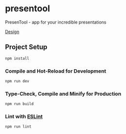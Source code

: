 # presentool

PresenTool - app for your incredible presentations

[Design](https://www.figma.com/file/lO7YHzTccMKOnQOA4WCPau/PresentTool?type=design&node-id=21-23&mode=design&t=a9k4FhGnVi2010d0-0)



## Project Setup

```sh
npm install
```

### Compile and Hot-Reload for Development

```sh
npm run dev
```

### Type-Check, Compile and Minify for Production

```sh
npm run build
```

### Lint with [ESLint](https://eslint.org/)

```sh
npm run lint
```
